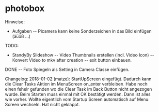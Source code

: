 # photobox

Hinweise:
- Aufgaben
-- Picamera kann keine Sonderzeichen in das Bild einfügen (äüöß ...)

TODO:
- StandyBy Slideshow
-- Video Thumbnails erstellen (incl. Video Icon)
-- Konvert Video to mkv after creation
-- exit button einbauen.


DONE
-- Foto Spiegeln als Setting in Camera Classe einfügen.

Changelog:
2018-01-02 (matze):
StartUpScreen eingefügt. Dadurch kann die Clear Tasks Aktion im MenuScreen on_enter verbleiben.
Habe noch einen fehelr gefunden wo die Clear Task im Back Button nicht angezogen wurde.
Beim Starten muss einmal mit OK bestätigt werden. Dann ist alles wie vorher.
Wollte eigentlich vom Startup Screen automatisch auf Menu Screen wechseln. Hat nicht geklappt.